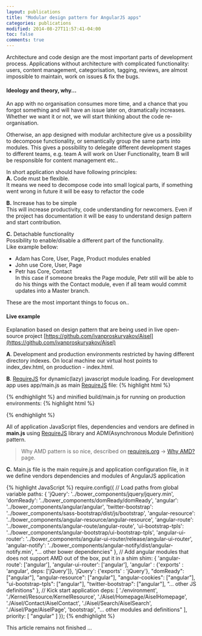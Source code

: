 ```yaml
---
layout: publications
title: "Modular design pattern for AngularJS apps"
categories: publications
modified: 2014-08-27T11:57:41-04:00
toc: false
comments: true
---
```


Architecture and code design are the most important parts of development process.
Applications without architecture with complicated functionality: users, content management,
categorisation, tagging, reviews, are almost impossible to maintain, work on issues & fix the bugs.

#### Ideology and theory, why...
An app with no organisation consumes more time, and a chance that you forgot something and will
have an issue later on, dramatically increases. Whether we want it or not, we will start thinking
about the code re-organisation.

Otherwise, an app designed with modular architecture give us a possibility to decompose functionality,
or semantically group the same parts into modules. This gives a possibility to delegate different
development stages to different teams, e.g. team A will work on User Functionality, team B will be
responsible for content management etc..

In short application should have following principles:<br/>
 **A.** Code must be flexible.<br/>
 It means we need to decompose code into small logical parts,
 if something went wrong in future it will be easy to refactor the code

 **B.** Increase has to be simple<br/>
 This will increase productivity, code understanding for newcomers. Even if the project has documentation
 it will be easy to understand design pattern and start contribution.

 **C.** Detachable functionality<br/>
 Possibility to enable/disable a different part of the functionality.<br/>
 Like example bellow:<br/>
  - Adam has Core, User, Page, Product modules enabled<br/>
  - John use Core, User, Page<br/>
  - Petr has Core, Contact<br/>
 In this case if someone breaks the Page module, Petr still will be able to do his things with the Contact module,
 even if all team would commit updates into a Master branch.

These are the most important things to focus on..

#### Live example
Explanation based on design pattern that are being used in live open-source project [https://github.com/ivanproskuryakov/Aisel](https://github.com/ivanproskuryakov/Aisel)


**A**. Development and production environments restricted by having different directory indexes.
On local machine our virtual host points to index_dev.html, on production - index.html.


**B**. [RequireJS](http://requirejs.org/) for dynamic(lazy) javascript module loading.
For development app uses app/main.js as main [RequireJS](http://requirejs.org/) file:
 {% highlight html %}
 <script data-main="/app/main" src="/bower_components/requirejs/require.js"></script>
 {% endhighlight %}
and minified build/main.js for running on production environments:
 {% highlight html %}
 <script data-main="/build/main" src="/bower_components/requirejs/require.js"></script>
 {% endhighlight %}

All of application JavaScript files, dependencies and vendors are defined in **main.js**
using [RequireJS](http://requirejs.org/) library and ADM(Asynchronous Module Definition) pattern.

> Why AMD pattern is so nice, described on [requirejs.org](requirejs.org) -> [Why AMD?](http://requirejs.org/docs/whyamd.html) page.

**C.**
Main.js file is the main require.js and application configuration file, in it we define vendors dependencies and modules of AngularJS application

 {% highlight JavaScript %}
require.config({
    // Load paths from global variable
    paths: {
        'jQuery': '../bower_components/jquery/jquery.min',
        'domReady': '../bower_components/domReady/domReady',
        'angular': '../bower_components/angular/angular',
        'twitter-bootstrap': '../bower_components/sass-bootstrap/dist/js/bootstrap',
        'angular-resource': '../bower_components/angular-resource/angular-resource',
        'angular-route': '../bower_components/angular-route/angular-route',
        'ui-bootstrap-tpls': '../bower_components/angular-bootstrap/ui-bootstrap-tpls',
        'angular-ui-router': '../bower_components/angular-ui-router/release/angular-ui-router',
        'angular-notify': '../bower_components/angular-notify/dist/angular-notify.min',
        "... other bower dependencies"
    },
    // Add angular modules that does not support AMD out of the box, put it in a shim
    shim: {
        'angular-route': ['angular'],
        'angular-ui-router': ['angular'],
        'angular' : {'exports' : 'angular', deps: ['jQuery']},
        'jQuery': {'exports' : 'jQuery'},
        "domReady": ["angular"],
        "angular-resource": ["angular"],
        "angular-cookies": ["angular"],
        "ui-bootstrap-tpls": ["angular"],
        "twitter-bootstrap": ["angular"],
        "... other JS definitions"
    },
    // Kick start application
    deps: [
        './environment',
        './Kernel/Resource/KernelResource',
        './Aisel/Homepage/AiselHomepage',
        './Aisel/Contact/AiselContact',
        './Aisel/Search/AiselSearch',
        './Aisel/Page/AiselPage',
        'bootstrap',
        "... other modules and definitions"
    ],
    priority: [
        "angular"
    ]
});
 {% endhighlight %}

This article remains not finished ...